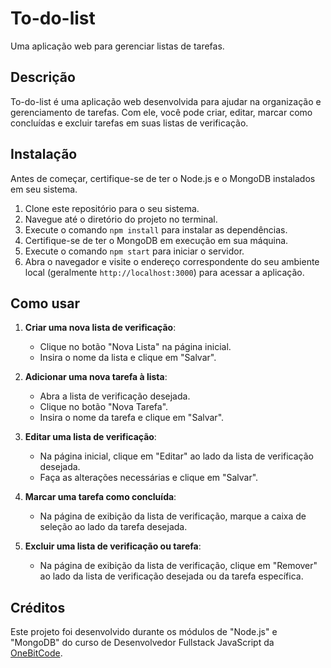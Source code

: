 # To-do-list

Uma aplicação web para gerenciar listas de tarefas.

## Descrição

To-do-list é uma aplicação web desenvolvida para ajudar na organização e gerenciamento de tarefas. Com ele, você pode criar, editar, marcar como concluídas e excluir tarefas em suas listas de verificação.

## Instalação

Antes de começar, certifique-se de ter o Node.js e o MongoDB instalados em seu sistema.

1. Clone este repositório para o seu sistema.
2. Navegue até o diretório do projeto no terminal.
3. Execute o comando `npm install` para instalar as dependências.
4. Certifique-se de ter o MongoDB em execução em sua máquina.
5. Execute o comando `npm start` para iniciar o servidor.
6. Abra o navegador e visite o endereço correspondente do seu ambiente local (geralmente `http://localhost:3000`) para acessar a aplicação.

## Como usar

1. **Criar uma nova lista de verificação**:
   - Clique no botão "Nova Lista" na página inicial.
   - Insira o nome da lista e clique em "Salvar".

2. **Adicionar uma nova tarefa à lista**:
   - Abra a lista de verificação desejada.
   - Clique no botão "Nova Tarefa".
   - Insira o nome da tarefa e clique em "Salvar".

3. **Editar uma lista de verificação**:
   - Na página inicial, clique em "Editar" ao lado da lista de verificação desejada.
   - Faça as alterações necessárias e clique em "Salvar".

4. **Marcar uma tarefa como concluída**:
   - Na página de exibição da lista de verificação, marque a caixa de seleção ao lado da tarefa desejada.

5. **Excluir uma lista de verificação ou tarefa**:
   - Na página de exibição da lista de verificação, clique em "Remover" ao lado da lista de verificação desejada ou da tarefa específica.

## Créditos

Este projeto foi desenvolvido durante os módulos de "Node.js" e "MongoDB" do curso de Desenvolvedor Fullstack JavaScript da [OneBitCode](https://onebitcode.com/).
